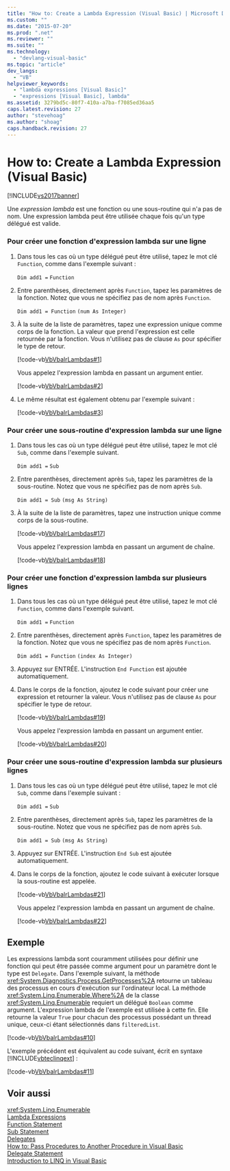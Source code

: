 ```yaml
---
title: "How to: Create a Lambda Expression (Visual Basic) | Microsoft Docs"
ms.custom: ""
ms.date: "2015-07-20"
ms.prod: ".net"
ms.reviewer: ""
ms.suite: ""
ms.technology: 
  - "devlang-visual-basic"
ms.topic: "article"
dev_langs: 
  - "VB"
helpviewer_keywords: 
  - "lambda expressions [Visual Basic]"
  - "expressions [Visual Basic], lambda"
ms.assetid: 3279bd5c-80f7-410a-a7ba-f7085ed36aa5
caps.latest.revision: 27
author: "stevehoag"
ms.author: "shoag"
caps.handback.revision: 27
---
```

# How to: Create a Lambda Expression (Visual Basic)
[!INCLUDE[vs2017banner](../../../../visual-basic/includes/vs2017banner.md)]

Une *expression lambda* est une fonction ou une sous\-routine qui n'a pas de nom.  Une expression lambda peut être utilisée chaque fois qu'un type délégué est valide.  
  
### Pour créer une fonction d'expression lambda sur une ligne  
  
1.  Dans tous les cas où un type délégué peut être utilisé, tapez le mot clé `Function`, comme dans l'exemple suivant :  
  
     `Dim add1 =`   `Function`  
  
2.  Entre parenthèses, directement après `Function`, tapez les paramètres de la fonction.  Notez que vous ne spécifiez pas de nom après `Function`.  
  
     `Dim add1 = Function`   `(num As Integer)`  
  
3.  À la suite de la liste de paramètres, tapez une expression unique comme corps de la fonction.  La valeur que prend l'expression est celle retournée par la fonction.  Vous n'utilisez pas de clause `As` pour spécifier le type de retour.  
  
     [!code-vb[VbVbalrLambdas#1](../../../../visual-basic/language-reference/operators/codesnippet/visualbasic/vbvbalrlambdas/Class1.vb#1)]  
  
     Vous appelez l'expression lambda en passant un argument entier.  
  
     [!code-vb[VbVbalrLambdas#2](../../../../visual-basic/language-reference/operators/codesnippet/visualbasic/vbvbalrlambdas/Class1.vb#2)]  
  
4.  Le même résultat est également obtenu par l'exemple suivant :  
  
     [!code-vb[VbVbalrLambdas#3](../../../../visual-basic/language-reference/operators/codesnippet/visualbasic/vbvbalrlambdas/Class1.vb#3)]  
  
### Pour créer une sous\-routine d'expression lambda sur une ligne  
  
1.  Dans tous les cas où un type délégué peut être utilisé, tapez le mot clé `Sub`, comme dans l'exemple suivant.  
  
     `Dim add1 =`   `Sub`  
  
2.  Entre parenthèses, directement après `Sub`, tapez les paramètres de la sous\-routine.  Notez que vous ne spécifiez pas de nom après `Sub`.  
  
     `Dim add1 = Sub`   `(msg As String)`  
  
3.  À la suite de la liste de paramètres, tapez une instruction unique comme corps de la sous\-routine.  
  
     [!code-vb[VbVbalrLambdas#17](../../../../visual-basic/language-reference/operators/codesnippet/visualbasic/vbvbalrlambdas/Class1.vb#17)]  
  
     Vous appelez l'expression lambda en passant un argument de chaîne.  
  
     [!code-vb[VbVbalrLambdas#18](../../../../visual-basic/language-reference/operators/codesnippet/visualbasic/vbvbalrlambdas/Class1.vb#18)]  
  
### Pour créer une fonction d'expression lambda sur plusieurs lignes  
  
1.  Dans tous les cas où un type délégué peut être utilisé, tapez le mot clé `Function`, comme dans l'exemple suivant.  
  
     `Dim add1 =`   `Function`  
  
2.  Entre parenthèses, directement après `Function`, tapez les paramètres de la fonction.  Notez que vous ne spécifiez pas de nom après `Function`.  
  
     `Dim add1 = Function`   `(index As Integer)`  
  
3.  Appuyez sur ENTRÉE.  L'instruction `End Function` est ajoutée automatiquement.  
  
4.  Dans le corps de la fonction, ajoutez le code suivant pour créer une expression et retourner la valeur.  Vous n'utilisez pas de clause `As` pour spécifier le type de retour.  
  
     [!code-vb[VbVbalrLambdas#19](../../../../visual-basic/language-reference/operators/codesnippet/visualbasic/vbvbalrlambdas/Class1.vb#19)]  
  
     Vous appelez l'expression lambda en passant un argument entier.  
  
     [!code-vb[VbVbalrLambdas#20](../../../../visual-basic/language-reference/operators/codesnippet/visualbasic/vbvbalrlambdas/Class1.vb#20)]  
  
### Pour créer une sous\-routine d'expression lambda sur plusieurs lignes  
  
1.  Dans tous les cas où un type délégué peut être utilisé, tapez le mot clé `Sub`, comme dans l'exemple suivant :  
  
     `Dim add1 =`   `Sub`  
  
2.  Entre parenthèses, directement après `Sub`, tapez les paramètres de la sous\-routine.  Notez que vous ne spécifiez pas de nom après `Sub`.  
  
     `Dim add1 = Sub`  `(msg As String)`  
  
3.  Appuyez sur ENTRÉE.  L'instruction `End Sub` est ajoutée automatiquement.  
  
4.  Dans le corps de la fonction, ajoutez le code suivant à exécuter lorsque la sous\-routine est appelée.  
  
     [!code-vb[VbVbalrLambdas#21](../../../../visual-basic/language-reference/operators/codesnippet/visualbasic/vbvbalrlambdas/Class1.vb#21)]  
  
     Vous appelez l'expression lambda en passant un argument de chaîne.  
  
     [!code-vb[VbVbalrLambdas#22](../../../../visual-basic/language-reference/operators/codesnippet/visualbasic/vbvbalrlambdas/Class1.vb#22)]  
  
## Exemple  
 Les expressions lambda sont couramment utilisées pour définir une fonction qui peut être passée comme argument pour un paramètre dont le type est `Delegate`.  Dans l'exemple suivant, la méthode <xref:System.Diagnostics.Process.GetProcesses%2A> retourne un tableau des processus en cours d'exécution sur l'ordinateur local.  La méthode <xref:System.Linq.Enumerable.Where%2A> de la classe <xref:System.Linq.Enumerable> requiert un délégué `Boolean` comme argument.  L'expression lambda de l'exemple est utilisée à cette fin.  Elle retourne la valeur `True` pour chacun des processus possédant un thread unique, ceux\-ci étant sélectionnés dans `filteredList`.  
  
 [!code-vb[VbVbalrLambdas#10](../../../../visual-basic/language-reference/operators/codesnippet/visualbasic/vbvbalrlambdas/Class4.vb#10)]  
  
 L'exemple précédent est équivalent au code suivant, écrit en syntaxe [!INCLUDE[vbteclinqext](../../../../csharp/getting-started/includes/vbteclinqext-md.md)] :  
  
 [!code-vb[VbVbalrLambdas#11](../../../../visual-basic/language-reference/operators/codesnippet/visualbasic/vbvbalrlambdas/Class5.vb#11)]  
  
## Voir aussi  
 <xref:System.Linq.Enumerable>   
 [Lambda Expressions](../../../../visual-basic/programming-guide/language-features/procedures/lambda-expressions.md)   
 [Function Statement](../../../../visual-basic/language-reference/statements/function-statement.md)   
 [Sub Statement](../../../../visual-basic/language-reference/statements/sub-statement.md)   
 [Delegates](../../../../visual-basic/programming-guide/language-features/delegates/delegates.md)   
 [How to: Pass Procedures to Another Procedure in Visual Basic](../../../../visual-basic/programming-guide/language-features/delegates/how-to-pass-procedures-to-another-procedure.md)   
 [Delegate Statement](../../../../visual-basic/language-reference/statements/delegate-statement.md)   
 [Introduction to LINQ in Visual Basic](../../../../visual-basic/programming-guide/language-features/linq/introduction-to-linq.md)